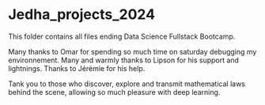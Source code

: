 # Jedha_projects_2024
This folder contains all files ending Data Science Fullstack Bootcamp.

Many thanks to Omar for spending so much time on saturday debugging my environnement.
Many and warmly thanks to Lipson for his support and lightnings.
Thanks to Jérémie for his help.

Tank you to those who discover, explore and transmit mathematical laws behind the scene, allowing so much pleasure with deep learning.